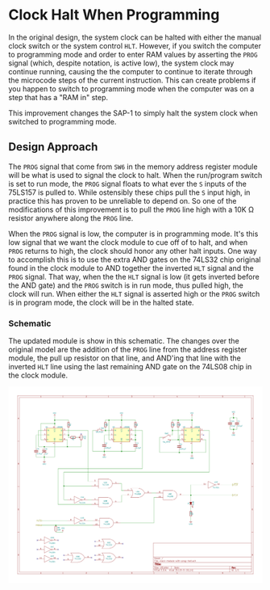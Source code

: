 # Clock Halt When Programming
In the original design, the system clock can be halted with either the manual clock switch or the system control `HLT`. However, if you switch the computer to programming mode and order to enter RAM values by asserting the `PROG` signal (which, despite notation, is active low), the system clock may continue running, causing the the computer to continue to iterate through the microcode steps of the current instruction. This can create problems if you happen to switch to programming mode when the computer was on a step that has a "RAM in" step. 

This improvement changes the SAP-1 to simply halt the system clock when switched to programming mode. 

## Design Approach
The `PROG` signal that come from `SW6` in the memory address register module will be what is used to signal the clock to halt. When the run/program switch is set to run mode, the `PROG` signal floats to what ever the `S` inputs of the 75LS157 is pulled to. While ostensibly these chips pull the `S` input high, in practice this has proven to be unreliable to depend on. So one of the modifications of this improvement is to pull the `PROG` line high with a 10K Ω resistor anywhere along the `PROG` line.

When the `PROG` signal is low, the computer is in programming mode. It's this low signal that we want the clock module to cue off of to halt, and when `PROG` returns to high, the clock should honor any other halt inputs. One way to accomplish this is to use the extra AND gates on the 74LS32 chip original found in the clock module to AND together the inverted `HLT` signal and the `PROG` signal. That way, when the the `HLT` signal is low (it gets inverted before the AND gate) and the `PROG` switch is in run mode, thus pulled high, the clock will run. When either the `HLT` signal is asserted high or the `PROG` switch is in program mode, the clock will be in the halted state. 

### Schematic
The updated module is show in this schematic. The changes over the original model are the addition of the `PROG` line from the address register module, the pull up resistor on that line, and AND'ing that line with the inverted `HLT` line using the last remaining AND gate on the 74LS08 chip in the clock module. 

![](clock-module-with-prog-halt-diagram.png)